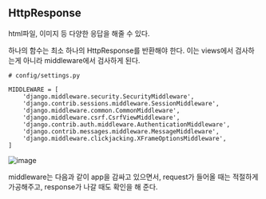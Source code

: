 

## HttpResponse

html파일, 이미지 등 다양한 응답을 해줄 수 있다. 

하나의 함수는 최소 하나의 HttpResponse를 반환해야 한다. 이는 views에서 검사하는게 아니라 middleware에서 검사하게 된다. 

```
# config/settings.py

MIDDLEWARE = [
    'django.middleware.security.SecurityMiddleware',
    'django.contrib.sessions.middleware.SessionMiddleware',
    'django.middleware.common.CommonMiddleware',
    'django.middleware.csrf.CsrfViewMiddleware',
    'django.contrib.auth.middleware.AuthenticationMiddleware',
    'django.contrib.messages.middleware.MessageMiddleware',
    'django.middleware.clickjacking.XFrameOptionsMiddleware',
]
```


![image](https://user-images.githubusercontent.com/15938354/114992179-6c78a280-9ed5-11eb-8f48-bbb15a296aed.png)


middleware는 다음과 같이 app을 감싸고 있으면서, request가 들어올 때는 적절하게 가공해주고, response가 나갈 때도 확인을 해 준다. 
